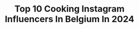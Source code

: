 ---
title: Top 10 Cooking Instagram Influencers In Belgium In 2024
description: >-
  Find top cooking Instagram influencers in Belgium in 2024. Most popular hashtags: #belgianblogger #foodblogger #foodie #ootd.
platform: Instagram
hits: 44
text_top: See the best Instagram influencers on inBeat.
text_bottom: Our database holds 44 Instagram influencers like this in Belgium for you to collaborate.
profiles:
  - username: "beauty_yous"
    fullname: >-
      Yousra Jay-Yufi
    bio: >-
      📍Brussels Collab : Beauty_yous@talentsquad.be Other : perledu1000@hotmail.com Compte Food : @cooking.with.yous Alpro Ambassador 2023
    location: "Belgium"
    followers: 66822
    engagement: 71
    commentsToLikes: 0.041209
    id: cloxohfn6066p0j08dip8wozc
    verified: false
    hashtags: "#belgique, #belgium, #publicit, #belgiuminfluencer"
  - username: "phorphor__kim"
    fullname: >-
      Phorphor__kim
    bio: >-
      Taken 🔐 I ❤️ Dancing, Fashion, Cooking, Music Thank you for my new followers 🥺 Tiktok: itsphorphorkim (130k+) • Founder @shophenceeberry_ @sneaky.pai
    location: "Belgium"
    followers: 9639
    engagement: 569
    commentsToLikes: 0.009843
    id: ck15rhntb7zc90i19ln9lnfjr
    verified: false
    hashtags: "#ootdinspiration, #ootdshare, #jeans, #black"
  - username: "maya_poppins"
    fullname: >-
      Motherhood PlayIdeas Lyfestyle
    bio: >-
      *mum of 3 (🧑🏽12,👦🏽10,👧5) *From 🇧🇪 and live in 🇬🇧 (#expatriatelife)
    location: "Belgium"
    followers: 302
    engagement: 12909
    commentsToLikes: 0.460534
    id: ckaosx617tf860i78y5t9lpd1
    verified: false
    hashtags: "#foodporn, #royalsnappingartists, #kids, #foodstyling"
  - username: "sylvia_foodlover"
    fullname: >-
      Sylvia
    bio: >-
      ❤️Receptontwikkelaar ❤️Foodfotografie & Styling ❤️samenwerken ? BTW BE 0785.264.290 MET VRIJSTELLINGSREGEL - 8400 OOSTENDE
    location: "Belgium"
    followers: 8874
    engagement: 508
    commentsToLikes: 0.330085
    id: ck136ee6462vs0i19be3995bz
    verified: false
    hashtags: "#homecooking, #eat, #whatsonmyplate, #comfortfood"
  - username: "alia.rds"
    fullname: >-
      Alizée ❤️‍🔥
    bio: >-
      🐷 Ça graille fort ici 👩🏻‍🍳 Cool cheffe @gorditaliege
    location: "Belgium"
    followers: 28186
    engagement: 397
    commentsToLikes: 0.056209
    id: ck5zsef7gycbi0i14x80rg8ta
    verified: false
    hashtags: "#lespetitsplatsdali, #recettesaine, #vegetarien, #vegan"
  - username: "tiffany_vanhille"
    fullname: >-
      𝓣𝓲𝓯𝓯𝓪𝓷𝔂 𝓥𝓪𝓷𝓱𝓲𝓵𝓵𝓮
    bio: >-
      🌈 Owner of @nailicious_bytiffany ღ 23 | Belgium | Student Crimi ღ Fashion & Food Lover Collabs: DM or Mail
    location: "Belgium"
    followers: 5371
    engagement: 173
    commentsToLikes: 0.428498
    id: ckqas82j5l0kj0j23qmzbulnr
    verified: false
    hashtags: "#fashionblogger, #ghent, #fashionstyle, #gent"
  - username: "terry_4wag"
    fullname: >-
      𝗧𝗲𝗿𝗿𝘆 𝗕𝗮𝗹𝗹𝗶𝗲𝘂
    bio: >-
      🖊 Editor in chief / 4WeAreGamers 🇧🇪 💥 #Gaming, #HighTech and #movies enthusiast 🤝 PR only : 4wearegamers@gmail.com My links ⬇️
    location: "Belgium"
    followers: 15335
    engagement: 33
    commentsToLikes: 0.008304
    id: ck9wda3c4es1p0j787oon27f1
    verified: false
    hashtags: "#gaming, #dualsense, #gamingcommunity, #instagaming"
  - username: "mairee.dj"
    fullname: >-
      MAIREE
    bio: >-
      🌍 #107 DJ MAG 2022 💽 DJ/PRODUCER: 150millions + Streams & Views 🔊Supported by: David Guetta, Martin Garrix, Tiesto, … 📥 Collab: mairee@evency.sk
    location: "Belgium"
    followers: 87817
    engagement: 35
    commentsToLikes: 0.002481
    id: ck5zw9sk35qvq0i14x9hdq3y1
    verified: true
    hashtags: "#techno, #dj, #edm, #rave"
  - username: "eliengrosemans"
    fullname: >-
      Elien Grosemans
    bio: >-
      A glimpse into my life 📷✨👓 👀 Co-owner @optiekunique 💍 @meuwissenjules
    location: "Belgium"
    followers: 24227
    engagement: 10
    commentsToLikes: 0.000000
    id: ck136f5l466vt0i19gu5wjctb
    verified: false
    hashtags: "#girlsgoneloavies, #loavies, #mmvillage, #easyhairstyle"
  - username: "yasminevandenmeersch"
    fullname: >-
      YASMINE | Bookish optimist
    bio: >-
      Madly in love with Jef ❤️‍🔥 See the good in people✨ 23 | bookworm, teacher☕️ Working in a bookstore 📖
    location: "Belgium"
    followers: 4179
    engagement: 1168
    commentsToLikes: 0.106728
    id: ck5cdpth1jklb0i11zszmk5lx
    verified: false
    hashtags: "#happiness, #whatiwore, #discoverunder5k, #outfitinspiration"
---
